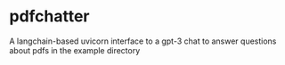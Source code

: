 # pdfchatter
A langchain-based uvicorn interface to a gpt-3 chat to answer questions about pdfs in the example directory
